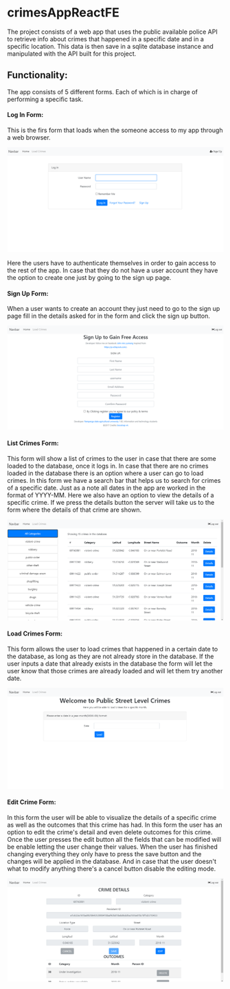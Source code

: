 # crimesAppReactFE

The project consists of a web app that uses the public available police API to retrieve info about crimes that happened in a specific date and in a specific location. This data is then save in a sqlite database instance and manipulated with the API built for this project.

## Functionality:

The app consists of 5 different forms. Each of which is in charge of performing a specific task.

#### Log In Form:

This is the firs form that loads when the someone access to my app through a web browser.

![](\images\LogInForm.png)

Here the users have to authenticate themselves in order to gain access to the rest of the app. In case that they do not have a user account they have the option to create one just by going to the sign up page.

#### Sign Up Form:

When a user wants to create an account they just need to go to the sign up page fill in the details asked for in the form and click the sign up button.

![](\images\SignUpForm.png)

#### List Crimes Form:

This form will show a list of crimes to the user in case that there are some loaded to the database, once it logs in. In case that there are no crimes loaded in the database there is an option where a user can go to load crimes. In this form we have a search bar that helps us to search for crimes of a specific date. Just as a note all dates in the app are worked in the format of YYYY-MM. Here we also have an option to view the details of a specific crime. If we press the details button the server will take us to the form where the details of that crime are shown.

![](\images\ListCrimesForm.png)

#### Load Crimes Form:

This form allows the user to load crimes that happened in a certain date to the database, as long as they are not already store in the database. If the user inputs a date that already exists in the database the form will let the user know that those crimes are already loaded and will let them try another date.

![](\images\LoadCrimesForm.png)

#### Edit Crime Form:

In this form the user will be able to visualize the details of a specific crime as well as the outcomes that this crime has had. In this form the user has an option to edit the crime's detail and even delete outcomes for this crime. Once the user presses the edit button all the fields that can be modified will be enable letting the user change their values. When the user has finished changing everything they only have to press the save button and the changes will be applied in the database. And in case that the user doesn't what to modify anything there's a cancel button disable the editing mode.

![](\images\EditCrimeForm.png)